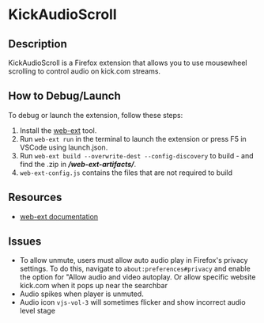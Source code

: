 # KickAudioScroll

## Description
KickAudioScroll is a Firefox extension that allows you to use mousewheel scrolling to control audio on kick.com streams.

## How to Debug/Launch
To debug or launch the extension, follow these steps:
1. Install the [web-ext](https://extensionworkshop.com/documentation/develop/getting-started-with-web-ext/) tool.
2. Run `web-ext run` in the terminal to launch the extension or press F5 in VSCode using launch.json.
3. Run `web-ext build --overwrite-dest --config-discovery` to build - and find the .zip in ***/web-ext-artifacts/***.
4. `web-ext-config.js` contains the files that are not required to build

## Resources
- [web-ext documentation](https://extensionworkshop.com/documentation/develop/getting-started-with-web-ext/)

## Issues
- To allow unmute, users must allow auto audio play in Firefox's privacy settings. To do this, navigate to `about:preferences#privacy` and enable the option for "Allow audio and video autoplay.
Or allow specific website kick.com when it pops up near the searchbar
- Audio spikes when player is unmuted.
- Audio icon `vjs-vol-3` will sometimes flicker and show incorrect audio level stage
